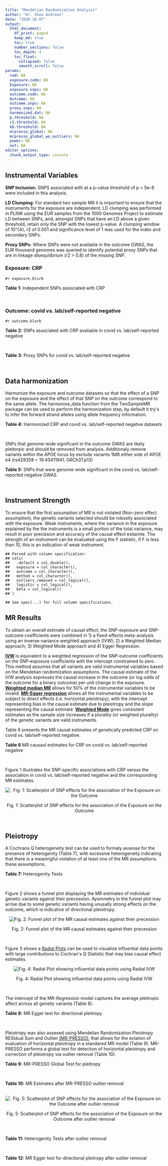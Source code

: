 ```yaml
---
title: "Mendelian Randomization Analysis"
author: "Dr. Shea Andrews"
date: "2020-10-07"
output:
  html_document:
    df_print: paged
    keep_md: true
    toc: true
    number_sections: false
    toc_depth: 4
    toc_float:
      collapsed: false
      smooth_scroll: false
params:
  rwd: NA
  exposure.code: NA
  Exposure: NA
  exposure.snps: NA
  outcome.code: NA
  Outcome: NA
  outcome.snps: NA
  proxy.snps: NA
  harmonized.dat: NA
  p.threshold: NA
  r2.threshold: NA
  kb.threshold: NA
  mrpresso_global: NA
  mrpresso_global_wo_outliers: NA
  power: NA
  out: NA
editor_options:
  chunk_output_type: console
---
```







## Instrumental Variables
**SNP Inclusion:** SNPS associated with at a p-value threshold of p < 5e-8 were included in this analysis.
<br>

**LD Clumping:** For standard two sample MR it is important to ensure that the instruments for the exposure are independent. LD clumping was performed in PLINK using the EUR samples from the 1000 Genomes Project to estimate LD between SNPs, and, amongst SNPs that have an LD above a given threshold, retain only the SNP with the lowest p-value. A clumping window of 10^{4}, r2 of 0.001 and significance level of 1 was used for the index and secondary SNPs.
<br>

**Proxy SNPs:** Where SNPs were not available in the outcome GWAS, the EUR thousand genomes was queried to identify potential proxy SNPs that are in linkage disequilibrium (r2 > 0.8) of the missing SNP.
<br>

### Exposure: CRP
`#r exposure.blurb`
<br>

**Table 1:** Independent SNPs associated with CRP
<div data-pagedtable="false">
  <script data-pagedtable-source type="application/json">
{"columns":[{"label":["SNP"],"name":[1],"type":["chr"],"align":["left"]},{"label":["CHROM"],"name":[2],"type":["dbl"],"align":["right"]},{"label":["POS"],"name":[3],"type":["dbl"],"align":["right"]},{"label":["REF"],"name":[4],"type":["chr"],"align":["left"]},{"label":["ALT"],"name":[5],"type":["chr"],"align":["left"]},{"label":["AF"],"name":[6],"type":["dbl"],"align":["right"]},{"label":["BETA"],"name":[7],"type":["dbl"],"align":["right"]},{"label":["SE"],"name":[8],"type":["dbl"],"align":["right"]},{"label":["Z"],"name":[9],"type":["dbl"],"align":["right"]},{"label":["P"],"name":[10],"type":["dbl"],"align":["right"]},{"label":["N"],"name":[11],"type":["dbl"],"align":["right"]},{"label":["TRAIT"],"name":[12],"type":["chr"],"align":["left"]}],"data":[{"1":"rs75460349","2":"1","3":"27180088","4":"A","5":"C","6":"0.0261343","7":"-0.0865","8":"0.0139","9":"-6.223020","10":"4.876703e-10","11":"204402","12":"crp"},{"1":"rs4660293","2":"1","3":"40028180","4":"A","5":"G","6":"0.2534420","7":"0.0375","8":"0.0049","9":"7.653060","10":"1.962504e-14","11":"204402","12":"crp"},{"1":"rs13375019","2":"1","3":"66123136","4":"G","5":"C","6":"0.4093060","7":"-0.1037","8":"0.0042","9":"-24.690476","10":"1.353580e-134","11":"204402","12":"crp"},{"1":"rs469773","2":"1","3":"91530259","4":"C","5":"T","6":"0.1543770","7":"-0.0339","8":"0.0051","9":"-6.647059","10":"2.990076e-11","11":"204402","12":"crp"},{"1":"rs2228145","2":"1","3":"154426970","4":"A","5":"C","6":"0.3575370","7":"-0.0899","8":"0.0042","9":"-21.404800","10":"1.206354e-101","11":"204402","12":"crp"},{"1":"rs144970957","2":"1","3":"159514964","4":"T","5":"C","6":"0.0457184","7":"-0.1609","8":"0.0146","9":"-11.020500","10":"3.042016e-28","11":"204402","12":"crp"},{"1":"rs148692790","2":"1","3":"159574640","4":"C","5":"T","6":"0.0266594","7":"0.1346","8":"0.0169","9":"7.964497","10":"1.658972e-15","11":"204402","12":"crp"},{"1":"rs139779660","2":"1","3":"159579230","4":"C","5":"T","6":"0.0115370","7":"0.1275","8":"0.0140","9":"9.107143","10":"8.457998e-20","11":"204402","12":"crp"},{"1":"rs2592887","2":"1","3":"159652939","4":"C","5":"T","6":"0.4187020","7":"-0.1578","8":"0.0042","9":"-37.571429","10":"0.000000e+00","11":"204402","12":"crp"},{"1":"rs67090117","2":"1","3":"247602308","4":"T","5":"G","6":"0.6217170","7":"0.0427","8":"0.0042","9":"10.166700","10":"2.793037e-24","11":"204402","12":"crp"},{"1":"rs62105327","2":"2","3":"639060","4":"T","5":"A","6":"0.8291700","7":"0.0320","8":"0.0054","9":"5.925926","10":"3.105426e-09","11":"204402","12":"crp"},{"1":"rs1260326","2":"2","3":"27730940","4":"T","5":"C","6":"0.6136610","7":"-0.0692","8":"0.0042","9":"-16.476200","10":"5.440692e-61","11":"204402","12":"crp"},{"1":"rs1115282","2":"2","3":"102890970","4":"T","5":"C","6":"0.5109330","7":"-0.0245","8":"0.0041","9":"-5.975610","10":"2.292311e-09","11":"204402","12":"crp"},{"1":"rs6734238","2":"2","3":"113841030","4":"A","5":"G","6":"0.3210010","7":"0.0457","8":"0.0041","9":"11.146300","10":"7.461138e-29","11":"204402","12":"crp"},{"1":"rs10049413","2":"3","3":"49892896","4":"A","5":"G","6":"0.3288520","7":"0.0282","8":"0.0045","9":"6.266670","10":"3.688586e-10","11":"204402","12":"crp"},{"1":"rs7356034","2":"3","3":"170732599","4":"G","5":"A","6":"0.2784630","7":"0.0268","8":"0.0045","9":"5.955556","10":"2.591898e-09","11":"204402","12":"crp"},{"1":"rs34471628","2":"5","3":"172196752","4":"A","5":"G","6":"0.0240942","7":"0.0774","8":"0.0117","9":"6.615380","10":"3.705869e-11","11":"204402","12":"crp"},{"1":"rs3763312","2":"6","3":"32376348","4":"G","5":"A","6":"0.1771850","7":"0.0386","8":"0.0066","9":"5.848485","10":"4.960708e-09","11":"204402","12":"crp"},{"1":"rs1490384","2":"6","3":"126851160","4":"C","5":"T","6":"0.4587440","7":"-0.0260","8":"0.0041","9":"-6.341463","10":"2.275928e-10","11":"204402","12":"crp"},{"1":"rs13241897","2":"7","3":"22745351","4":"A","5":"G","6":"0.4708140","7":"-0.0312","8":"0.0042","9":"-7.428570","10":"1.097768e-13","11":"204402","12":"crp"},{"1":"rs12673996","2":"7","3":"22833400","4":"C","5":"T","6":"0.2511770","7":"-0.0284","8":"0.0050","9":"-5.680000","10":"1.346947e-08","11":"204402","12":"crp"},{"1":"rs7797566","2":"7","3":"72896395","4":"A","5":"C","6":"0.1324860","7":"-0.0499","8":"0.0064","9":"-7.796880","10":"6.345904e-15","11":"204402","12":"crp"},{"1":"rs7012637","2":"8","3":"9173209","4":"G","5":"A","6":"0.4572100","7":"0.0542","8":"0.0043","9":"12.604651","10":"1.990513e-36","11":"204402","12":"crp"},{"1":"rs6987444","2":"8","3":"117076315","4":"G","5":"A","6":"0.6202620","7":"0.0343","8":"0.0042","9":"8.166667","10":"3.170273e-16","11":"204402","12":"crp"},{"1":"rs10956251","2":"8","3":"126513330","4":"C","5":"T","6":"0.1465770","7":"0.0382","8":"0.0064","9":"5.968750","10":"2.390781e-09","11":"204402","12":"crp"},{"1":"rs505922","2":"9","3":"136149229","4":"T","5":"C","6":"0.4012730","7":"0.0263","8":"0.0043","9":"6.116280","10":"9.578553e-10","11":"204402","12":"crp"},{"1":"rs10832027","2":"11","3":"13357183","4":"G","5":"A","6":"0.6097210","7":"0.0273","8":"0.0043","9":"6.348837","10":"2.169485e-10","11":"204402","12":"crp"},{"1":"rs4752829","2":"11","3":"47396654","4":"G","5":"A","6":"0.2721820","7":"-0.0264","8":"0.0046","9":"-5.739130","10":"9.516391e-09","11":"204402","12":"crp"},{"1":"rs1582763","2":"11","3":"60021948","4":"G","5":"A","6":"0.3276300","7":"-0.0264","8":"0.0043","9":"-6.139535","10":"8.276345e-10","11":"204402","12":"crp"},{"1":"rs12813389","2":"12","3":"95913562","4":"A","5":"T","6":"0.5117350","7":"0.0329","8":"0.0041","9":"8.024390","10":"1.020315e-15","11":"204402","12":"crp"},{"1":"rs7135240","2":"12","3":"103535020","4":"G","5":"A","6":"0.5102260","7":"-0.0253","8":"0.0041","9":"-6.170732","10":"6.797468e-10","11":"204402","12":"crp"},{"1":"rs2393794","2":"12","3":"121378976","4":"T","5":"C","6":"0.1782090","7":"0.0339","8":"0.0057","9":"5.947370","10":"2.724876e-09","11":"204402","12":"crp"},{"1":"rs7979478","2":"12","3":"121420263","4":"A","5":"G","6":"0.6017260","7":"0.1478","8":"0.0042","9":"35.190500","10":"2.796532e-271","11":"204402","12":"crp"},{"1":"rs2239222","2":"14","3":"73011885","4":"A","5":"G","6":"0.3782210","7":"0.0379","8":"0.0044","9":"8.613640","10":"7.077895e-18","11":"204402","12":"crp"},{"1":"rs112635299","2":"14","3":"94838142","4":"G","5":"T","6":"0.0163517","7":"-0.1066","8":"0.0168","9":"-6.345238","10":"2.220817e-10","11":"204402","12":"crp"},{"1":"rs1189402","2":"15","3":"53728154","4":"A","5":"G","6":"0.3472780","7":"-0.0250","8":"0.0042","9":"-5.952380","10":"2.642694e-09","11":"204402","12":"crp"},{"1":"rs340005","2":"15","3":"60878030","4":"G","5":"A","6":"0.6597020","7":"0.0363","8":"0.0043","9":"8.441860","10":"3.123261e-17","11":"204402","12":"crp"},{"1":"rs116971887","2":"16","3":"51170026","4":"G","5":"T","6":"0.0297533","7":"-0.1128","8":"0.0122","9":"-9.245902","10":"2.332656e-20","11":"204402","12":"crp"},{"1":"rs2110840","2":"16","3":"51410819","4":"C","5":"A","6":"0.1966620","7":"-0.0586","8":"0.0075","9":"-7.813333","10":"5.569505e-15","11":"204402","12":"crp"},{"1":"rs8047395","2":"16","3":"53798523","4":"G","5":"A","6":"0.5509680","7":"0.0258","8":"0.0042","9":"6.142857","10":"8.105017e-10","11":"204402","12":"crp"},{"1":"rs1292056","2":"17","3":"57959047","4":"C","5":"T","6":"0.4335060","7":"-0.0229","8":"0.0042","9":"-5.452381","10":"4.969984e-08","11":"204402","12":"crp"},{"1":"rs2384955","2":"17","3":"72695167","4":"T","5":"C","6":"0.8041580","7":"0.0384","8":"0.0059","9":"6.508470","10":"7.591775e-11","11":"204402","12":"crp"},{"1":"rs2542160","2":"18","3":"12789246","4":"G","5":"C","6":"0.3637020","7":"0.0264","8":"0.0044","9":"6.000000","10":"1.973175e-09","11":"204402","12":"crp"},{"1":"rs2972558","2":"19","3":"45356141","4":"C","5":"T","6":"0.6940570","7":"-0.0392","8":"0.0050","9":"-7.840000","10":"4.505464e-15","11":"204402","12":"crp"},{"1":"rs429358","2":"19","3":"45411941","4":"T","5":"C","6":"0.1318100","7":"-0.2467","8":"0.0064","9":"-38.546900","10":"0.000000e+00","11":"204402","12":"crp"},{"1":"rs1800961","2":"20","3":"43042364","4":"C","5":"T","6":"0.0270712","7":"-0.0990","8":"0.0125","9":"-7.920000","10":"2.375106e-15","11":"204402","12":"crp"},{"1":"rs4817984","2":"21","3":"40465066","4":"C","5":"A","6":"0.2919560","7":"-0.0391","8":"0.0047","9":"-8.319149","10":"8.859716e-17","11":"204402","12":"crp"},{"1":"rs4821816","2":"22","3":"39113134","4":"G","5":"A","6":"0.3241180","7":"-0.0276","8":"0.0044","9":"-6.272727","10":"3.547780e-10","11":"204402","12":"crp"}],"options":{"columns":{"min":{},"max":[10]},"rows":{"min":[10],"max":[10]},"pages":{}}}
  </script>
</div>
<br>

### Outcome: covid vs. lab/self-reported negative
`#r outcome.blurb`
<br>

**Table 2:** SNPs associated with CRP avaliable in covid vs. lab/self-reported negative
<div data-pagedtable="false">
  <script data-pagedtable-source type="application/json">
{"columns":[{"label":["SNP"],"name":[1],"type":["chr"],"align":["left"]},{"label":["CHROM"],"name":[2],"type":["dbl"],"align":["right"]},{"label":["POS"],"name":[3],"type":["dbl"],"align":["right"]},{"label":["REF"],"name":[4],"type":["chr"],"align":["left"]},{"label":["ALT"],"name":[5],"type":["chr"],"align":["left"]},{"label":["AF"],"name":[6],"type":["dbl"],"align":["right"]},{"label":["BETA"],"name":[7],"type":["dbl"],"align":["right"]},{"label":["SE"],"name":[8],"type":["dbl"],"align":["right"]},{"label":["Z"],"name":[9],"type":["dbl"],"align":["right"]},{"label":["P"],"name":[10],"type":["dbl"],"align":["right"]},{"label":["N"],"name":[11],"type":["dbl"],"align":["right"]},{"label":["TRAIT"],"name":[12],"type":["chr"],"align":["left"]}],"data":[{"1":"rs62105327","2":"2","3":"639060","4":"T","5":"A","6":"0.83110","7":"0.0078144","8":"0.025136","9":"0.31088479","10":"7.559e-01","11":"108452","12":"covid_vs._lab/self-reported_negative"},{"1":"rs1260326","2":"2","3":"27730940","4":"T","5":"C","6":"0.62730","7":"0.0150430","8":"0.016399","9":"0.91731203","10":"3.590e-01","11":"127275","12":"covid_vs._lab/self-reported_negative"},{"1":"rs1115282","2":"2","3":"102890970","4":"T","5":"C","6":"0.45730","7":"0.0120700","8":"0.017429","9":"0.69252395","10":"4.886e-01","11":"101620","12":"covid_vs._lab/self-reported_negative"},{"1":"rs6734238","2":"2","3":"113841030","4":"A","5":"G","6":"0.42200","7":"-0.0092713","8":"0.015716","9":"-0.58992746","10":"5.553e-01","11":"127637","12":"covid_vs._lab/self-reported_negative"},{"1":"rs10049413","2":"3","3":"49892896","4":"A","5":"G","6":"0.32350","7":"-0.0119770","8":"0.019293","9":"-0.62079511","10":"5.347e-01","11":"84087","12":"covid_vs._lab/self-reported_negative"},{"1":"rs7356034","2":"3","3":"170732599","4":"G","5":"A","6":"0.32830","7":"0.0065966","8":"0.016816","9":"0.39228116","10":"6.948e-01","11":"127637","12":"covid_vs._lab/self-reported_negative"},{"1":"rs34471628","2":"5","3":"172196752","4":"A","5":"G","6":"0.09741","7":"0.0096478","8":"0.044764","9":"0.21552587","10":"8.294e-01","11":"127637","12":"covid_vs._lab/self-reported_negative"},{"1":"rs3763312","2":"6","3":"32376348","4":"G","5":"A","6":"0.23930","7":"-0.0288170","8":"0.019567","9":"-1.47273471","10":"1.408e-01","11":"127637","12":"covid_vs._lab/self-reported_negative"},{"1":"rs1490384","2":"6","3":"126851160","4":"C","5":"T","6":"0.47680","7":"0.0015958","8":"0.015839","9":"0.10075131","10":"9.197e-01","11":"127637","12":"covid_vs._lab/self-reported_negative"},{"1":"rs13241897","2":"7","3":"22745351","4":"A","5":"G","6":"0.52010","7":"-0.0155830","8":"0.015778","9":"-0.98764102","10":"3.233e-01","11":"127637","12":"covid_vs._lab/self-reported_negative"},{"1":"rs12673996","2":"7","3":"22833400","4":"C","5":"T","6":"0.26000","7":"-0.0379280","8":"0.018906","9":"-2.00613562","10":"4.484e-02","11":"127637","12":"covid_vs._lab/self-reported_negative"},{"1":"rs7797566","2":"7","3":"72896395","4":"A","5":"C","6":"0.17540","7":"-0.0533700","8":"0.023542","9":"-2.26701215","10":"2.339e-02","11":"126937","12":"covid_vs._lab/self-reported_negative"},{"1":"rs7012637","2":"8","3":"9173209","4":"G","5":"A","6":"0.44770","7":"0.0219770","8":"0.017415","9":"1.26195808","10":"2.070e-01","11":"101982","12":"covid_vs._lab/self-reported_negative"},{"1":"rs6987444","2":"8","3":"117076315","4":"G","5":"A","6":"0.62650","7":"-0.0114080","8":"0.016622","9":"-0.68631934","10":"4.925e-01","11":"127267","12":"covid_vs._lab/self-reported_negative"},{"1":"rs10956251","2":"8","3":"126513330","4":"C","5":"T","6":"0.18190","7":"-0.0361620","8":"0.026619","9":"-1.35850332","10":"1.743e-01","11":"101982","12":"covid_vs._lab/self-reported_negative"},{"1":"rs505922","2":"9","3":"136149229","4":"T","5":"C","6":"0.34700","7":"0.0704050","8":"0.016264","9":"4.32889000","10":"1.499e-05","11":"127637","12":"covid_vs._lab/self-reported_negative"},{"1":"rs10832027","2":"11","3":"13357183","4":"G","5":"A","6":"0.65860","7":"-0.0118520","8":"0.016818","9":"-0.70472113","10":"4.810e-01","11":"127637","12":"covid_vs._lab/self-reported_negative"},{"1":"rs4752829","2":"11","3":"47396654","4":"G","5":"A","6":"0.32690","7":"-0.0086262","8":"0.017059","9":"-0.50566856","10":"6.131e-01","11":"127637","12":"covid_vs._lab/self-reported_negative"},{"1":"rs1582763","2":"11","3":"60021948","4":"G","5":"A","6":"0.37110","7":"-0.0389590","8":"0.016840","9":"-2.31347981","10":"2.069e-02","11":"127637","12":"covid_vs._lab/self-reported_negative"},{"1":"rs12813389","2":"12","3":"95913562","4":"A","5":"T","6":"0.57170","7":"-0.0013649","8":"0.016174","9":"-0.08438852","10":"9.327e-01","11":"127330","12":"covid_vs._lab/self-reported_negative"},{"1":"rs7135240","2":"12","3":"103535020","4":"G","5":"A","6":"0.51720","7":"0.0080056","8":"0.016805","9":"0.47638203","10":"6.338e-01","11":"96726","12":"covid_vs._lab/self-reported_negative"},{"1":"rs2393794","2":"12","3":"121378976","4":"T","5":"C","6":"0.21730","7":"0.0161900","8":"0.021880","9":"0.73994516","10":"4.593e-01","11":"117216","12":"covid_vs._lab/self-reported_negative"},{"1":"rs7979478","2":"12","3":"121420263","4":"A","5":"G","6":"0.57160","7":"-0.0262220","8":"0.017470","9":"-1.50097310","10":"1.334e-01","11":"81227","12":"covid_vs._lab/self-reported_negative"},{"1":"rs2239222","2":"14","3":"73011885","4":"A","5":"G","6":"0.38260","7":"-0.0065170","8":"0.019194","9":"-0.33953319","10":"7.342e-01","11":"91561","12":"covid_vs._lab/self-reported_negative"},{"1":"rs112635299","2":"14","3":"94838142","4":"G","5":"T","6":"0.08184","7":"-0.0838230","8":"0.066459","9":"-1.26127387","10":"2.072e-01","11":"124353","12":"covid_vs._lab/self-reported_negative"},{"1":"rs1189402","2":"15","3":"53728154","4":"A","5":"G","6":"0.40160","7":"-0.0142200","8":"0.019229","9":"-0.73950803","10":"4.596e-01","11":"91561","12":"covid_vs._lab/self-reported_negative"},{"1":"rs340005","2":"15","3":"60878030","4":"G","5":"A","6":"0.62230","7":"-0.0126520","8":"0.019101","9":"-0.66237370","10":"5.077e-01","11":"91561","12":"covid_vs._lab/self-reported_negative"},{"1":"rs116971887","2":"16","3":"51170026","4":"G","5":"T","6":"0.10410","7":"0.0154960","8":"0.039905","9":"0.38832227","10":"6.978e-01","11":"127267","12":"covid_vs._lab/self-reported_negative"},{"1":"rs2110840","2":"16","3":"51410819","4":"C","5":"A","6":"0.21980","7":"0.0178820","8":"0.025317","9":"0.70632381","10":"4.800e-01","11":"101250","12":"covid_vs._lab/self-reported_negative"},{"1":"rs8047395","2":"16","3":"53798523","4":"G","5":"A","6":"0.52560","7":"0.0061229","8":"0.015831","9":"0.38676647","10":"6.989e-01","11":"127637","12":"covid_vs._lab/self-reported_negative"},{"1":"rs1292056","2":"17","3":"57959047","4":"C","5":"T","6":"0.47270","7":"-0.0172530","8":"0.019607","9":"-0.87994084","10":"3.789e-01","11":"79006","12":"covid_vs._lab/self-reported_negative"},{"1":"rs2384955","2":"17","3":"72695167","4":"T","5":"C","6":"0.73190","7":"-0.0103180","8":"0.020093","9":"-0.51351217","10":"6.076e-01","11":"127637","12":"covid_vs._lab/self-reported_negative"},{"1":"rs1800961","2":"20","3":"43042364","4":"C","5":"T","6":"0.09597","7":"-0.0905320","8":"0.047092","9":"-1.92244967","10":"5.455e-02","11":"127637","12":"covid_vs._lab/self-reported_negative"},{"1":"rs4817984","2":"21","3":"40465066","4":"C","5":"A","6":"0.30260","7":"0.0044877","8":"0.018803","9":"0.23866936","10":"8.114e-01","11":"96726","12":"covid_vs._lab/self-reported_negative"},{"1":"rs4821816","2":"22","3":"39113134","4":"G","5":"A","6":"0.35150","7":"-0.0208530","8":"0.016904","9":"-1.23361335","10":"2.173e-01","11":"127267","12":"covid_vs._lab/self-reported_negative"},{"1":"rs75460349","2":"NA","3":"NA","4":"NA","5":"NA","6":"NA","7":"NA","8":"NA","9":"NA","10":"NA","11":"NA","12":"NA"},{"1":"rs4660293","2":"NA","3":"NA","4":"NA","5":"NA","6":"NA","7":"NA","8":"NA","9":"NA","10":"NA","11":"NA","12":"NA"},{"1":"rs13375019","2":"NA","3":"NA","4":"NA","5":"NA","6":"NA","7":"NA","8":"NA","9":"NA","10":"NA","11":"NA","12":"NA"},{"1":"rs469773","2":"NA","3":"NA","4":"NA","5":"NA","6":"NA","7":"NA","8":"NA","9":"NA","10":"NA","11":"NA","12":"NA"},{"1":"rs2228145","2":"NA","3":"NA","4":"NA","5":"NA","6":"NA","7":"NA","8":"NA","9":"NA","10":"NA","11":"NA","12":"NA"},{"1":"rs144970957","2":"NA","3":"NA","4":"NA","5":"NA","6":"NA","7":"NA","8":"NA","9":"NA","10":"NA","11":"NA","12":"NA"},{"1":"rs148692790","2":"NA","3":"NA","4":"NA","5":"NA","6":"NA","7":"NA","8":"NA","9":"NA","10":"NA","11":"NA","12":"NA"},{"1":"rs139779660","2":"NA","3":"NA","4":"NA","5":"NA","6":"NA","7":"NA","8":"NA","9":"NA","10":"NA","11":"NA","12":"NA"},{"1":"rs2592887","2":"NA","3":"NA","4":"NA","5":"NA","6":"NA","7":"NA","8":"NA","9":"NA","10":"NA","11":"NA","12":"NA"},{"1":"rs67090117","2":"NA","3":"NA","4":"NA","5":"NA","6":"NA","7":"NA","8":"NA","9":"NA","10":"NA","11":"NA","12":"NA"},{"1":"rs2542160","2":"NA","3":"NA","4":"NA","5":"NA","6":"NA","7":"NA","8":"NA","9":"NA","10":"NA","11":"NA","12":"NA"},{"1":"rs2972558","2":"NA","3":"NA","4":"NA","5":"NA","6":"NA","7":"NA","8":"NA","9":"NA","10":"NA","11":"NA","12":"NA"},{"1":"rs429358","2":"NA","3":"NA","4":"NA","5":"NA","6":"NA","7":"NA","8":"NA","9":"NA","10":"NA","11":"NA","12":"NA"}],"options":{"columns":{"min":{},"max":[10]},"rows":{"min":[10],"max":[10]},"pages":{}}}
  </script>
</div>
<br>

**Table 3:** Proxy SNPs for covid vs. lab/self-reported negative
<div data-pagedtable="false">
  <script data-pagedtable-source type="application/json">
{"columns":[{"label":["proxy.outcome"],"name":[1],"type":["lgl"],"align":["right"]},{"label":["target_snp"],"name":[2],"type":["chr"],"align":["left"]},{"label":["proxy_snp"],"name":[3],"type":["lgl"],"align":["right"]},{"label":["ld.r2"],"name":[4],"type":["lgl"],"align":["right"]},{"label":["Dprime"],"name":[5],"type":["lgl"],"align":["right"]},{"label":["ref.proxy"],"name":[6],"type":["lgl"],"align":["right"]},{"label":["alt.proxy"],"name":[7],"type":["lgl"],"align":["right"]},{"label":["CHROM"],"name":[8],"type":["lgl"],"align":["right"]},{"label":["POS"],"name":[9],"type":["lgl"],"align":["right"]},{"label":["ALT.proxy"],"name":[10],"type":["lgl"],"align":["right"]},{"label":["REF.proxy"],"name":[11],"type":["lgl"],"align":["right"]},{"label":["AF"],"name":[12],"type":["lgl"],"align":["right"]},{"label":["BETA"],"name":[13],"type":["lgl"],"align":["right"]},{"label":["SE"],"name":[14],"type":["lgl"],"align":["right"]},{"label":["P"],"name":[15],"type":["lgl"],"align":["right"]},{"label":["N"],"name":[16],"type":["lgl"],"align":["right"]},{"label":["ref"],"name":[17],"type":["lgl"],"align":["right"]},{"label":["alt"],"name":[18],"type":["lgl"],"align":["right"]},{"label":["ALT"],"name":[19],"type":["lgl"],"align":["right"]},{"label":["REF"],"name":[20],"type":["lgl"],"align":["right"]},{"label":["PHASE"],"name":[21],"type":["lgl"],"align":["right"]}],"data":[{"1":"NA","2":"rs75460349","3":"NA","4":"NA","5":"NA","6":"NA","7":"NA","8":"NA","9":"NA","10":"NA","11":"NA","12":"NA","13":"NA","14":"NA","15":"NA","16":"NA","17":"NA","18":"NA","19":"NA","20":"NA","21":"NA"},{"1":"NA","2":"rs4660293","3":"NA","4":"NA","5":"NA","6":"NA","7":"NA","8":"NA","9":"NA","10":"NA","11":"NA","12":"NA","13":"NA","14":"NA","15":"NA","16":"NA","17":"NA","18":"NA","19":"NA","20":"NA","21":"NA"},{"1":"NA","2":"rs13375019","3":"NA","4":"NA","5":"NA","6":"NA","7":"NA","8":"NA","9":"NA","10":"NA","11":"NA","12":"NA","13":"NA","14":"NA","15":"NA","16":"NA","17":"NA","18":"NA","19":"NA","20":"NA","21":"NA"},{"1":"NA","2":"rs469773","3":"NA","4":"NA","5":"NA","6":"NA","7":"NA","8":"NA","9":"NA","10":"NA","11":"NA","12":"NA","13":"NA","14":"NA","15":"NA","16":"NA","17":"NA","18":"NA","19":"NA","20":"NA","21":"NA"},{"1":"NA","2":"rs2228145","3":"NA","4":"NA","5":"NA","6":"NA","7":"NA","8":"NA","9":"NA","10":"NA","11":"NA","12":"NA","13":"NA","14":"NA","15":"NA","16":"NA","17":"NA","18":"NA","19":"NA","20":"NA","21":"NA"},{"1":"NA","2":"rs144970957","3":"NA","4":"NA","5":"NA","6":"NA","7":"NA","8":"NA","9":"NA","10":"NA","11":"NA","12":"NA","13":"NA","14":"NA","15":"NA","16":"NA","17":"NA","18":"NA","19":"NA","20":"NA","21":"NA"},{"1":"NA","2":"rs148692790","3":"NA","4":"NA","5":"NA","6":"NA","7":"NA","8":"NA","9":"NA","10":"NA","11":"NA","12":"NA","13":"NA","14":"NA","15":"NA","16":"NA","17":"NA","18":"NA","19":"NA","20":"NA","21":"NA"},{"1":"NA","2":"rs139779660","3":"NA","4":"NA","5":"NA","6":"NA","7":"NA","8":"NA","9":"NA","10":"NA","11":"NA","12":"NA","13":"NA","14":"NA","15":"NA","16":"NA","17":"NA","18":"NA","19":"NA","20":"NA","21":"NA"},{"1":"NA","2":"rs2592887","3":"NA","4":"NA","5":"NA","6":"NA","7":"NA","8":"NA","9":"NA","10":"NA","11":"NA","12":"NA","13":"NA","14":"NA","15":"NA","16":"NA","17":"NA","18":"NA","19":"NA","20":"NA","21":"NA"},{"1":"NA","2":"rs67090117","3":"NA","4":"NA","5":"NA","6":"NA","7":"NA","8":"NA","9":"NA","10":"NA","11":"NA","12":"NA","13":"NA","14":"NA","15":"NA","16":"NA","17":"NA","18":"NA","19":"NA","20":"NA","21":"NA"},{"1":"NA","2":"rs2542160","3":"NA","4":"NA","5":"NA","6":"NA","7":"NA","8":"NA","9":"NA","10":"NA","11":"NA","12":"NA","13":"NA","14":"NA","15":"NA","16":"NA","17":"NA","18":"NA","19":"NA","20":"NA","21":"NA"},{"1":"NA","2":"rs2972558","3":"NA","4":"NA","5":"NA","6":"NA","7":"NA","8":"NA","9":"NA","10":"NA","11":"NA","12":"NA","13":"NA","14":"NA","15":"NA","16":"NA","17":"NA","18":"NA","19":"NA","20":"NA","21":"NA"},{"1":"NA","2":"rs429358","3":"NA","4":"NA","5":"NA","6":"NA","7":"NA","8":"NA","9":"NA","10":"NA","11":"NA","12":"NA","13":"NA","14":"NA","15":"NA","16":"NA","17":"NA","18":"NA","19":"NA","20":"NA","21":"NA"}],"options":{"columns":{"min":{},"max":[10]},"rows":{"min":[10],"max":[10]},"pages":{}}}
  </script>
</div>
<br>

## Data harmonization
Harmonize the exposure and outcome datasets so that the effect of a SNP on the exposure and the effect of that SNP on the outcome correspond to the same allele. The harmonise_data function from the TwoSampleMR package can be used to perform the harmonization step, by default it try's to infer the forward strand alleles using allele frequency information.
<br>

**Table 4:** Harmonized CRP and covid vs. lab/self-reported negative datasets
<div data-pagedtable="false">
  <script data-pagedtable-source type="application/json">
{"columns":[{"label":["SNP"],"name":[1],"type":["chr"],"align":["left"]},{"label":["effect_allele.exposure"],"name":[2],"type":["chr"],"align":["left"]},{"label":["other_allele.exposure"],"name":[3],"type":["chr"],"align":["left"]},{"label":["effect_allele.outcome"],"name":[4],"type":["chr"],"align":["left"]},{"label":["other_allele.outcome"],"name":[5],"type":["chr"],"align":["left"]},{"label":["beta.exposure"],"name":[6],"type":["dbl"],"align":["right"]},{"label":["beta.outcome"],"name":[7],"type":["dbl"],"align":["right"]},{"label":["eaf.exposure"],"name":[8],"type":["dbl"],"align":["right"]},{"label":["eaf.outcome"],"name":[9],"type":["dbl"],"align":["right"]},{"label":["remove"],"name":[10],"type":["lgl"],"align":["right"]},{"label":["palindromic"],"name":[11],"type":["lgl"],"align":["right"]},{"label":["ambiguous"],"name":[12],"type":["lgl"],"align":["right"]},{"label":["id.outcome"],"name":[13],"type":["chr"],"align":["left"]},{"label":["chr.outcome"],"name":[14],"type":["dbl"],"align":["right"]},{"label":["pos.outcome"],"name":[15],"type":["dbl"],"align":["right"]},{"label":["se.outcome"],"name":[16],"type":["dbl"],"align":["right"]},{"label":["z.outcome"],"name":[17],"type":["dbl"],"align":["right"]},{"label":["pval.outcome"],"name":[18],"type":["dbl"],"align":["right"]},{"label":["samplesize.outcome"],"name":[19],"type":["dbl"],"align":["right"]},{"label":["outcome"],"name":[20],"type":["chr"],"align":["left"]},{"label":["mr_keep.outcome"],"name":[21],"type":["lgl"],"align":["right"]},{"label":["pval_origin.outcome"],"name":[22],"type":["chr"],"align":["left"]},{"label":["chr.exposure"],"name":[23],"type":["dbl"],"align":["right"]},{"label":["pos.exposure"],"name":[24],"type":["dbl"],"align":["right"]},{"label":["se.exposure"],"name":[25],"type":["dbl"],"align":["right"]},{"label":["z.exposure"],"name":[26],"type":["dbl"],"align":["right"]},{"label":["pval.exposure"],"name":[27],"type":["dbl"],"align":["right"]},{"label":["samplesize.exposure"],"name":[28],"type":["dbl"],"align":["right"]},{"label":["exposure"],"name":[29],"type":["chr"],"align":["left"]},{"label":["mr_keep.exposure"],"name":[30],"type":["lgl"],"align":["right"]},{"label":["pval_origin.exposure"],"name":[31],"type":["chr"],"align":["left"]},{"label":["id.exposure"],"name":[32],"type":["chr"],"align":["left"]},{"label":["action"],"name":[33],"type":["dbl"],"align":["right"]},{"label":["mr_keep"],"name":[34],"type":["lgl"],"align":["right"]},{"label":["pt"],"name":[35],"type":["dbl"],"align":["right"]},{"label":["pleitropy_keep"],"name":[36],"type":["lgl"],"align":["right"]},{"label":["mrpresso_RSSobs"],"name":[37],"type":["dbl"],"align":["right"]},{"label":["mrpresso_pval"],"name":[38],"type":["chr"],"align":["left"]},{"label":["mrpresso_keep"],"name":[39],"type":["lgl"],"align":["right"]}],"data":[{"1":"rs10049413","2":"G","3":"A","4":"G","5":"A","6":"0.0282","7":"-0.0119770","8":"0.3288520","9":"0.32350","10":"FALSE","11":"FALSE","12":"FALSE","13":"RJPgqS","14":"3","15":"49892896","16":"0.019293","17":"-0.62079511","18":"5.347e-01","19":"84087","20":"covidhgi2020anaC1v3","21":"TRUE","22":"reported","23":"3","24":"49892896","25":"0.0045","26":"6.266670","27":"3.688586e-10","28":"204402","29":"Ligthart2018crp","30":"TRUE","31":"reported","32":"khVyvD","33":"2","34":"TRUE","35":"5e-08","36":"TRUE","37":"1.596577e-04","38":"1","39":"TRUE"},{"1":"rs10832027","2":"A","3":"G","4":"A","5":"G","6":"0.0273","7":"-0.0118520","8":"0.6097210","9":"0.65860","10":"FALSE","11":"FALSE","12":"FALSE","13":"RJPgqS","14":"11","15":"13357183","16":"0.016818","17":"-0.70472113","18":"4.810e-01","19":"127637","20":"covidhgi2020anaC1v3","21":"TRUE","22":"reported","23":"11","24":"13357183","25":"0.0043","26":"6.348837","27":"2.169485e-10","28":"204402","29":"Ligthart2018crp","30":"TRUE","31":"reported","32":"khVyvD","33":"2","34":"TRUE","35":"5e-08","36":"TRUE","37":"1.568420e-04","38":"1","39":"TRUE"},{"1":"rs10956251","2":"T","3":"C","4":"T","5":"C","6":"0.0382","7":"-0.0361620","8":"0.1465770","9":"0.18190","10":"FALSE","11":"FALSE","12":"FALSE","13":"RJPgqS","14":"8","15":"126513330","16":"0.026619","17":"-1.35850332","18":"1.743e-01","19":"101982","20":"covidhgi2020anaC1v3","21":"TRUE","22":"reported","23":"8","24":"126513330","25":"0.0064","26":"5.968750","27":"2.390781e-09","28":"204402","29":"Ligthart2018crp","30":"TRUE","31":"reported","32":"khVyvD","33":"2","34":"TRUE","35":"5e-08","36":"TRUE","37":"1.387827e-03","38":"1","39":"TRUE"},{"1":"rs1115282","2":"C","3":"T","4":"C","5":"T","6":"-0.0245","7":"0.0120700","8":"0.5109330","9":"0.45730","10":"FALSE","11":"FALSE","12":"FALSE","13":"RJPgqS","14":"2","15":"102890970","16":"0.017429","17":"0.69252395","18":"4.886e-01","19":"101620","20":"covidhgi2020anaC1v3","21":"TRUE","22":"reported","23":"2","24":"102890970","25":"0.0041","26":"-5.975610","27":"2.292311e-09","28":"204402","29":"Ligthart2018crp","30":"TRUE","31":"reported","32":"khVyvD","33":"2","34":"TRUE","35":"5e-08","36":"TRUE","37":"1.600181e-04","38":"1","39":"TRUE"},{"1":"rs112635299","2":"T","3":"G","4":"T","5":"G","6":"-0.1066","7":"-0.0838230","8":"0.0163517","9":"0.08184","10":"FALSE","11":"FALSE","12":"FALSE","13":"RJPgqS","14":"14","15":"94838142","16":"0.066459","17":"-1.26127387","18":"2.072e-01","19":"124353","20":"covidhgi2020anaC1v3","21":"TRUE","22":"reported","23":"14","24":"94838142","25":"0.0168","26":"-6.345238","27":"2.220817e-10","28":"204402","29":"Ligthart2018crp","30":"TRUE","31":"reported","32":"khVyvD","33":"2","34":"TRUE","35":"5e-08","36":"TRUE","37":"6.872377e-03","38":"1","39":"TRUE"},{"1":"rs116971887","2":"T","3":"G","4":"T","5":"G","6":"-0.1128","7":"0.0154960","8":"0.0297533","9":"0.10410","10":"FALSE","11":"FALSE","12":"FALSE","13":"RJPgqS","14":"16","15":"51170026","16":"0.039905","17":"0.38832227","18":"6.978e-01","19":"127267","20":"covidhgi2020anaC1v3","21":"TRUE","22":"reported","23":"16","24":"51170026","25":"0.0122","26":"-9.245902","27":"2.332656e-20","28":"204402","29":"Ligthart2018crp","30":"TRUE","31":"reported","32":"khVyvD","33":"2","34":"TRUE","35":"5e-08","36":"TRUE","37":"3.356618e-04","38":"1","39":"TRUE"},{"1":"rs1189402","2":"G","3":"A","4":"G","5":"A","6":"-0.0250","7":"-0.0142200","8":"0.3472780","9":"0.40160","10":"FALSE","11":"FALSE","12":"FALSE","13":"RJPgqS","14":"15","15":"53728154","16":"0.019229","17":"-0.73950803","18":"4.596e-01","19":"91561","20":"covidhgi2020anaC1v3","21":"TRUE","22":"reported","23":"15","24":"53728154","25":"0.0042","26":"-5.952380","27":"2.642694e-09","28":"204402","29":"Ligthart2018crp","30":"TRUE","31":"reported","32":"khVyvD","33":"2","34":"TRUE","35":"5e-08","36":"TRUE","37":"1.924185e-04","38":"1","39":"TRUE"},{"1":"rs1260326","2":"C","3":"T","4":"C","5":"T","6":"-0.0692","7":"0.0150430","8":"0.6136610","9":"0.62730","10":"FALSE","11":"FALSE","12":"FALSE","13":"RJPgqS","14":"2","15":"27730940","16":"0.016399","17":"0.91731203","18":"3.590e-01","19":"127275","20":"covidhgi2020anaC1v3","21":"TRUE","22":"reported","23":"2","24":"27730940","25":"0.0042","26":"-16.476200","27":"5.440692e-61","28":"204402","29":"Ligthart2018crp","30":"TRUE","31":"reported","32":"khVyvD","33":"2","34":"TRUE","35":"5e-08","36":"TRUE","37":"3.209299e-04","38":"1","39":"TRUE"},{"1":"rs12673996","2":"T","3":"C","4":"T","5":"C","6":"-0.0284","7":"-0.0379280","8":"0.2511770","9":"0.26000","10":"FALSE","11":"FALSE","12":"FALSE","13":"RJPgqS","14":"7","15":"22833400","16":"0.018906","17":"-2.00613562","18":"4.484e-02","19":"127637","20":"covidhgi2020anaC1v3","21":"TRUE","22":"reported","23":"7","24":"22833400","25":"0.0050","26":"-5.680000","27":"1.346947e-08","28":"204402","29":"Ligthart2018crp","30":"TRUE","31":"reported","32":"khVyvD","33":"2","34":"TRUE","35":"5e-08","36":"TRUE","37":"1.430635e-03","38":"1","39":"TRUE"},{"1":"rs12813389","2":"T","3":"A","4":"T","5":"A","6":"0.0329","7":"-0.0013649","8":"0.5117350","9":"0.57170","10":"FALSE","11":"TRUE","12":"TRUE","13":"RJPgqS","14":"12","15":"95913562","16":"0.016174","17":"-0.08438852","18":"9.327e-01","19":"127330","20":"covidhgi2020anaC1v3","21":"TRUE","22":"reported","23":"12","24":"95913562","25":"0.0041","26":"8.024390","27":"1.020315e-15","28":"204402","29":"Ligthart2018crp","30":"TRUE","31":"reported","32":"khVyvD","33":"2","34":"FALSE","35":"5e-08","36":"TRUE","37":"NA","38":"NA","39":"NA"},{"1":"rs1292056","2":"T","3":"C","4":"T","5":"C","6":"-0.0229","7":"-0.0172530","8":"0.4335060","9":"0.47270","10":"FALSE","11":"FALSE","12":"FALSE","13":"RJPgqS","14":"17","15":"57959047","16":"0.019607","17":"-0.87994084","18":"3.789e-01","19":"79006","20":"covidhgi2020anaC1v3","21":"TRUE","22":"reported","23":"17","24":"57959047","25":"0.0042","26":"-5.452381","27":"4.969984e-08","28":"204402","29":"Ligthart2018crp","30":"TRUE","31":"reported","32":"khVyvD","33":"2","34":"TRUE","35":"5e-08","36":"TRUE","37":"2.870274e-04","38":"1","39":"TRUE"},{"1":"rs13241897","2":"G","3":"A","4":"G","5":"A","6":"-0.0312","7":"-0.0155830","8":"0.4708140","9":"0.52010","10":"FALSE","11":"FALSE","12":"FALSE","13":"RJPgqS","14":"7","15":"22745351","16":"0.015778","17":"-0.98764102","18":"3.233e-01","19":"127637","20":"covidhgi2020anaC1v3","21":"TRUE","22":"reported","23":"7","24":"22745351","25":"0.0042","26":"-7.428570","27":"1.097768e-13","28":"204402","29":"Ligthart2018crp","30":"TRUE","31":"reported","32":"khVyvD","33":"2","34":"TRUE","35":"5e-08","36":"TRUE","37":"2.340866e-04","38":"1","39":"TRUE"},{"1":"rs1490384","2":"T","3":"C","4":"T","5":"C","6":"-0.0260","7":"0.0015958","8":"0.4587440","9":"0.47680","10":"FALSE","11":"FALSE","12":"FALSE","13":"RJPgqS","14":"6","15":"126851160","16":"0.015839","17":"0.10075131","18":"9.197e-01","19":"127637","20":"covidhgi2020anaC1v3","21":"TRUE","22":"reported","23":"6","24":"126851160","25":"0.0041","26":"-6.341463","27":"2.275928e-10","28":"204402","29":"Ligthart2018crp","30":"TRUE","31":"reported","32":"khVyvD","33":"2","34":"TRUE","35":"5e-08","36":"TRUE","37":"4.441867e-06","38":"1","39":"TRUE"},{"1":"rs1582763","2":"A","3":"G","4":"A","5":"G","6":"-0.0264","7":"-0.0389590","8":"0.3276300","9":"0.37110","10":"FALSE","11":"FALSE","12":"FALSE","13":"RJPgqS","14":"11","15":"60021948","16":"0.016840","17":"-2.31347981","18":"2.069e-02","19":"127637","20":"covidhgi2020anaC1v3","21":"TRUE","22":"reported","23":"11","24":"60021948","25":"0.0043","26":"-6.139535","27":"8.276345e-10","28":"204402","29":"Ligthart2018crp","30":"TRUE","31":"reported","32":"khVyvD","33":"2","34":"TRUE","35":"5e-08","36":"TRUE","37":"1.516589e-03","38":"0.6902","39":"TRUE"},{"1":"rs1800961","2":"T","3":"C","4":"T","5":"C","6":"-0.0990","7":"-0.0905320","8":"0.0270712","9":"0.09597","10":"FALSE","11":"FALSE","12":"FALSE","13":"RJPgqS","14":"20","15":"43042364","16":"0.047092","17":"-1.92244967","18":"5.455e-02","19":"127637","20":"covidhgi2020anaC1v3","21":"TRUE","22":"reported","23":"20","24":"43042364","25":"0.0125","26":"-7.920000","27":"2.375106e-15","28":"204402","29":"Ligthart2018crp","30":"TRUE","31":"reported","32":"khVyvD","33":"2","34":"TRUE","35":"5e-08","36":"TRUE","37":"8.223119e-03","38":"1","39":"TRUE"},{"1":"rs2110840","2":"A","3":"C","4":"A","5":"C","6":"-0.0586","7":"0.0178820","8":"0.1966620","9":"0.21980","10":"FALSE","11":"FALSE","12":"FALSE","13":"RJPgqS","14":"16","15":"51410819","16":"0.025317","17":"0.70632381","18":"4.800e-01","19":"101250","20":"covidhgi2020anaC1v3","21":"TRUE","22":"reported","23":"16","24":"51410819","25":"0.0075","26":"-7.813333","27":"5.569505e-15","28":"204402","29":"Ligthart2018crp","30":"TRUE","31":"reported","32":"khVyvD","33":"2","34":"TRUE","35":"5e-08","36":"TRUE","37":"3.798821e-04","38":"1","39":"TRUE"},{"1":"rs2239222","2":"G","3":"A","4":"G","5":"A","6":"0.0379","7":"-0.0065170","8":"0.3782210","9":"0.38260","10":"FALSE","11":"FALSE","12":"FALSE","13":"RJPgqS","14":"14","15":"73011885","16":"0.019194","17":"-0.33953319","18":"7.342e-01","19":"91561","20":"covidhgi2020anaC1v3","21":"TRUE","22":"reported","23":"14","24":"73011885","25":"0.0044","26":"8.613640","27":"7.077895e-18","28":"204402","29":"Ligthart2018crp","30":"TRUE","31":"reported","32":"khVyvD","33":"2","34":"TRUE","35":"5e-08","36":"TRUE","37":"5.423608e-05","38":"1","39":"TRUE"},{"1":"rs2384955","2":"C","3":"T","4":"C","5":"T","6":"0.0384","7":"-0.0103180","8":"0.8041580","9":"0.73190","10":"FALSE","11":"FALSE","12":"FALSE","13":"RJPgqS","14":"17","15":"72695167","16":"0.020093","17":"-0.51351217","18":"6.076e-01","19":"127637","20":"covidhgi2020anaC1v3","21":"TRUE","22":"reported","23":"17","24":"72695167","25":"0.0059","26":"6.508470","27":"7.591775e-11","28":"204402","29":"Ligthart2018crp","30":"TRUE","31":"reported","32":"khVyvD","33":"2","34":"TRUE","35":"5e-08","36":"TRUE","37":"1.262484e-04","38":"1","39":"TRUE"},{"1":"rs2393794","2":"C","3":"T","4":"C","5":"T","6":"0.0339","7":"0.0161900","8":"0.1782090","9":"0.21730","10":"FALSE","11":"FALSE","12":"FALSE","13":"RJPgqS","14":"12","15":"121378976","16":"0.021880","17":"0.73994516","18":"4.593e-01","19":"117216","20":"covidhgi2020anaC1v3","21":"TRUE","22":"reported","23":"12","24":"121378976","25":"0.0057","26":"5.947370","27":"2.724876e-09","28":"204402","29":"Ligthart2018crp","30":"TRUE","31":"reported","32":"khVyvD","33":"2","34":"TRUE","35":"5e-08","36":"TRUE","37":"2.479766e-04","38":"1","39":"TRUE"},{"1":"rs340005","2":"A","3":"G","4":"A","5":"G","6":"0.0363","7":"-0.0126520","8":"0.6597020","9":"0.62230","10":"FALSE","11":"FALSE","12":"FALSE","13":"RJPgqS","14":"15","15":"60878030","16":"0.019101","17":"-0.66237370","18":"5.077e-01","19":"91561","20":"covidhgi2020anaC1v3","21":"TRUE","22":"reported","23":"15","24":"60878030","25":"0.0043","26":"8.441860","27":"3.123261e-17","28":"204402","29":"Ligthart2018crp","30":"TRUE","31":"reported","32":"khVyvD","33":"2","34":"TRUE","35":"5e-08","36":"TRUE","37":"1.841606e-04","38":"1","39":"TRUE"},{"1":"rs34471628","2":"G","3":"A","4":"G","5":"A","6":"0.0774","7":"0.0096478","8":"0.0240942","9":"0.09741","10":"FALSE","11":"FALSE","12":"FALSE","13":"RJPgqS","14":"5","15":"172196752","16":"0.044764","17":"0.21552587","18":"8.294e-01","19":"127637","20":"covidhgi2020anaC1v3","21":"TRUE","22":"reported","23":"5","24":"172196752","25":"0.0117","26":"6.615380","27":"3.705869e-11","28":"204402","29":"Ligthart2018crp","30":"TRUE","31":"reported","32":"khVyvD","33":"2","34":"TRUE","35":"5e-08","36":"TRUE","37":"6.942215e-05","38":"1","39":"TRUE"},{"1":"rs3763312","2":"A","3":"G","4":"A","5":"G","6":"0.0386","7":"-0.0288170","8":"0.1771850","9":"0.23930","10":"FALSE","11":"FALSE","12":"FALSE","13":"RJPgqS","14":"6","15":"32376348","16":"0.019567","17":"-1.47273471","18":"1.408e-01","19":"127637","20":"covidhgi2020anaC1v3","21":"TRUE","22":"reported","23":"6","24":"32376348","25":"0.0066","26":"5.848485","27":"4.960708e-09","28":"204402","29":"Ligthart2018crp","30":"TRUE","31":"reported","32":"khVyvD","33":"2","34":"TRUE","35":"5e-08","36":"TRUE","37":"9.070381e-04","38":"1","39":"TRUE"},{"1":"rs4752829","2":"A","3":"G","4":"A","5":"G","6":"-0.0264","7":"-0.0086262","8":"0.2721820","9":"0.32690","10":"FALSE","11":"FALSE","12":"FALSE","13":"RJPgqS","14":"11","15":"47396654","16":"0.017059","17":"-0.50566856","18":"6.131e-01","19":"127637","20":"covidhgi2020anaC1v3","21":"TRUE","22":"reported","23":"11","24":"47396654","25":"0.0046","26":"-5.739130","27":"9.516391e-09","28":"204402","29":"Ligthart2018crp","30":"TRUE","31":"reported","32":"khVyvD","33":"2","34":"TRUE","35":"5e-08","36":"TRUE","37":"6.778457e-05","38":"1","39":"TRUE"},{"1":"rs4817984","2":"A","3":"C","4":"A","5":"C","6":"-0.0391","7":"0.0044877","8":"0.2919560","9":"0.30260","10":"FALSE","11":"FALSE","12":"FALSE","13":"RJPgqS","14":"21","15":"40465066","16":"0.018803","17":"0.23866936","18":"8.114e-01","19":"96726","20":"covidhgi2020anaC1v3","21":"TRUE","22":"reported","23":"21","24":"40465066","25":"0.0047","26":"-8.319149","27":"8.859716e-17","28":"204402","29":"Ligthart2018crp","30":"TRUE","31":"reported","32":"khVyvD","33":"2","34":"TRUE","35":"5e-08","36":"TRUE","37":"2.840224e-05","38":"1","39":"TRUE"},{"1":"rs4821816","2":"A","3":"G","4":"A","5":"G","6":"-0.0276","7":"-0.0208530","8":"0.3241180","9":"0.35150","10":"FALSE","11":"FALSE","12":"FALSE","13":"RJPgqS","14":"22","15":"39113134","16":"0.016904","17":"-1.23361335","18":"2.173e-01","19":"127267","20":"covidhgi2020anaC1v3","21":"TRUE","22":"reported","23":"22","24":"39113134","25":"0.0044","26":"-6.272727","27":"3.547780e-10","28":"204402","29":"Ligthart2018crp","30":"TRUE","31":"reported","32":"khVyvD","33":"2","34":"TRUE","35":"5e-08","36":"TRUE","37":"4.248803e-04","38":"1","39":"TRUE"},{"1":"rs505922","2":"C","3":"T","4":"C","5":"T","6":"0.0263","7":"0.0704050","8":"0.4012730","9":"0.34700","10":"FALSE","11":"FALSE","12":"FALSE","13":"RJPgqS","14":"9","15":"136149229","16":"0.016264","17":"4.32889000","18":"1.499e-05","19":"127637","20":"covidhgi2020anaC1v3","21":"TRUE","22":"reported","23":"9","24":"136149229","25":"0.0043","26":"6.116280","27":"9.578553e-10","28":"204402","29":"Ligthart2018crp","30":"TRUE","31":"reported","32":"khVyvD","33":"2","34":"TRUE","35":"5e-08","36":"TRUE","37":"5.017727e-03","38":"<0.0034","39":"FALSE"},{"1":"rs62105327","2":"A","3":"T","4":"A","5":"T","6":"0.0320","7":"0.0078144","8":"0.8291700","9":"0.83110","10":"FALSE","11":"TRUE","12":"FALSE","13":"RJPgqS","14":"2","15":"639060","16":"0.025136","17":"0.31088479","18":"7.559e-01","19":"108452","20":"covidhgi2020anaC1v3","21":"TRUE","22":"reported","23":"2","24":"639060","25":"0.0054","26":"5.925926","27":"3.105426e-09","28":"204402","29":"Ligthart2018crp","30":"TRUE","31":"reported","32":"khVyvD","33":"2","34":"TRUE","35":"5e-08","36":"TRUE","37":"5.296684e-05","38":"1","39":"TRUE"},{"1":"rs6734238","2":"G","3":"A","4":"G","5":"A","6":"0.0457","7":"-0.0092713","8":"0.3210010","9":"0.42200","10":"FALSE","11":"FALSE","12":"FALSE","13":"RJPgqS","14":"2","15":"113841030","16":"0.015716","17":"-0.58992746","18":"5.553e-01","19":"127637","20":"covidhgi2020anaC1v3","21":"TRUE","22":"reported","23":"2","24":"113841030","25":"0.0041","26":"11.146300","27":"7.461138e-29","28":"204402","29":"Ligthart2018crp","30":"TRUE","31":"reported","32":"khVyvD","33":"2","34":"TRUE","35":"5e-08","36":"TRUE","37":"1.116191e-04","38":"1","39":"TRUE"},{"1":"rs6987444","2":"A","3":"G","4":"A","5":"G","6":"0.0343","7":"-0.0114080","8":"0.6202620","9":"0.62650","10":"FALSE","11":"FALSE","12":"FALSE","13":"RJPgqS","14":"8","15":"117076315","16":"0.016622","17":"-0.68631934","18":"4.925e-01","19":"127267","20":"covidhgi2020anaC1v3","21":"TRUE","22":"reported","23":"8","24":"117076315","25":"0.0042","26":"8.166667","27":"3.170273e-16","28":"204402","29":"Ligthart2018crp","30":"TRUE","31":"reported","32":"khVyvD","33":"2","34":"TRUE","35":"5e-08","36":"TRUE","37":"1.514431e-04","38":"1","39":"TRUE"},{"1":"rs7012637","2":"A","3":"G","4":"A","5":"G","6":"0.0542","7":"0.0219770","8":"0.4572100","9":"0.44770","10":"FALSE","11":"FALSE","12":"FALSE","13":"RJPgqS","14":"8","15":"9173209","16":"0.017415","17":"1.26195808","18":"2.070e-01","19":"101982","20":"covidhgi2020anaC1v3","21":"TRUE","22":"reported","23":"8","24":"9173209","25":"0.0043","26":"12.604651","27":"1.990513e-36","28":"204402","29":"Ligthart2018crp","30":"TRUE","31":"reported","32":"khVyvD","33":"2","34":"TRUE","35":"5e-08","36":"TRUE","37":"4.852687e-04","38":"1","39":"TRUE"},{"1":"rs7135240","2":"A","3":"G","4":"A","5":"G","6":"-0.0253","7":"0.0080056","8":"0.5102260","9":"0.51720","10":"FALSE","11":"FALSE","12":"FALSE","13":"RJPgqS","14":"12","15":"103535020","16":"0.016805","17":"0.47638203","18":"6.338e-01","19":"96726","20":"covidhgi2020anaC1v3","21":"TRUE","22":"reported","23":"12","24":"103535020","25":"0.0041","26":"-6.170732","27":"6.797468e-10","28":"204402","29":"Ligthart2018crp","30":"TRUE","31":"reported","32":"khVyvD","33":"2","34":"TRUE","35":"5e-08","36":"TRUE","37":"7.349049e-05","38":"1","39":"TRUE"},{"1":"rs7356034","2":"A","3":"G","4":"A","5":"G","6":"0.0268","7":"0.0065966","8":"0.2784630","9":"0.32830","10":"FALSE","11":"FALSE","12":"FALSE","13":"RJPgqS","14":"3","15":"170732599","16":"0.016816","17":"0.39228116","18":"6.948e-01","19":"127637","20":"covidhgi2020anaC1v3","21":"TRUE","22":"reported","23":"3","24":"170732599","25":"0.0045","26":"5.955556","27":"2.591898e-09","28":"204402","29":"Ligthart2018crp","30":"TRUE","31":"reported","32":"khVyvD","33":"2","34":"TRUE","35":"5e-08","36":"TRUE","37":"3.814390e-05","38":"1","39":"TRUE"},{"1":"rs7797566","2":"C","3":"A","4":"C","5":"A","6":"-0.0499","7":"-0.0533700","8":"0.1324860","9":"0.17540","10":"FALSE","11":"FALSE","12":"FALSE","13":"RJPgqS","14":"7","15":"72896395","16":"0.023542","17":"-2.26701215","18":"2.339e-02","19":"126937","20":"covidhgi2020anaC1v3","21":"TRUE","22":"reported","23":"7","24":"72896395","25":"0.0064","26":"-7.796880","27":"6.345904e-15","28":"204402","29":"Ligthart2018crp","30":"TRUE","31":"reported","32":"khVyvD","33":"2","34":"TRUE","35":"5e-08","36":"TRUE","37":"2.877137e-03","38":"0.7582","39":"TRUE"},{"1":"rs7979478","2":"G","3":"A","4":"G","5":"A","6":"0.1478","7":"-0.0262220","8":"0.6017260","9":"0.57160","10":"FALSE","11":"FALSE","12":"FALSE","13":"RJPgqS","14":"12","15":"121420263","16":"0.017470","17":"-1.50097310","18":"1.334e-01","19":"81227","20":"covidhgi2020anaC1v3","21":"TRUE","22":"reported","23":"12","24":"121420263","25":"0.0042","26":"35.190500","27":"1.000000e-200","28":"204402","29":"Ligthart2018crp","30":"TRUE","31":"reported","32":"khVyvD","33":"2","34":"TRUE","35":"5e-08","36":"TRUE","37":"2.020744e-03","38":"1","39":"TRUE"},{"1":"rs8047395","2":"A","3":"G","4":"A","5":"G","6":"0.0258","7":"0.0061229","8":"0.5509680","9":"0.52560","10":"FALSE","11":"FALSE","12":"FALSE","13":"RJPgqS","14":"16","15":"53798523","16":"0.015831","17":"0.38676647","18":"6.989e-01","19":"127637","20":"covidhgi2020anaC1v3","21":"TRUE","22":"reported","23":"16","24":"53798523","25":"0.0042","26":"6.142857","27":"8.105017e-10","28":"204402","29":"Ligthart2018crp","30":"TRUE","31":"reported","32":"khVyvD","33":"2","34":"TRUE","35":"5e-08","36":"TRUE","37":"3.270120e-05","38":"1","39":"TRUE"}],"options":{"columns":{"min":{},"max":[10]},"rows":{"min":[10],"max":[10]},"pages":{}}}
  </script>
</div>
<br>

SNPs that genome-wide significant in the outcome GWAS are likely pleitorpic and should be removed from analysis. Additionaly remove variants within the APOE locus by exclude variants 1MB either side of APOE e4 (rs429358 = 19:45411941, GRCh37.p13)
<br>


**Table 5:** SNPs that were genome-wide significant in the covid vs. lab/self-reported negative GWAS
<div data-pagedtable="false">
  <script data-pagedtable-source type="application/json">
{"columns":[{"label":["SNP"],"name":[1],"type":["chr"],"align":["left"]},{"label":["chr.outcome"],"name":[2],"type":["dbl"],"align":["right"]},{"label":["pos.outcome"],"name":[3],"type":["dbl"],"align":["right"]},{"label":["pval.exposure"],"name":[4],"type":["dbl"],"align":["right"]},{"label":["pval.outcome"],"name":[5],"type":["dbl"],"align":["right"]}],"data":[],"options":{"columns":{"min":{},"max":[10]},"rows":{"min":[10],"max":[10]},"pages":{}}}
  </script>
</div>
<br>


## Instrument Strength
To ensure that the first assumption of MR is not violated (Non-zero effect assumption), the genetic variants selected should be robustly associated with the exposure. Weak instruments, where the variance in the exposure explained by the the instruments is a small portion of the total variance, may result in poor precission and accuracy of the causal effect estiamte. The strength of an instrument can be evaluated using the F statistic, if F is less than 10, this is an indication of weak instrument.


```
## Parsed with column specification:
## cols(
##   .default = col_double(),
##   exposure = col_character(),
##   outcome = col_character(),
##   method = col_character(),
##   outliers_removed = col_logical(),
##   logistic = col_logical(),
##   beta = col_logical()
## )
```

```
## See spec(...) for full column specifications.
```

<div data-pagedtable="false">
  <script data-pagedtable-source type="application/json">
{"columns":[{"label":["outliers_removed"],"name":[1],"type":["lgl"],"align":["right"]},{"label":["pve.exposure"],"name":[2],"type":["dbl"],"align":["right"]},{"label":["F"],"name":[3],"type":["dbl"],"align":["right"]},{"label":["Alpha"],"name":[4],"type":["dbl"],"align":["right"]},{"label":["NCP"],"name":[5],"type":["dbl"],"align":["right"]},{"label":["Power"],"name":[6],"type":["dbl"],"align":["right"]}],"data":[{"1":"FALSE","2":"0.01524793","3":"93.07132","4":"0.05","5":"0.13534803","6":"0.06564455"},{"1":"TRUE","2":"0.01506661","3":"94.73442","4":"0.05","5":"0.04387281","6":"0.05504087"}],"options":{"columns":{"min":{},"max":[10]},"rows":{"min":[10],"max":[10]},"pages":{}}}
  </script>
</div>

##  MR Results
To obtain an overall estimate of causal effect, the SNP-exposure and SNP-outcome coefficients were combined in 1) a fixed-effects meta-analysis using an inverse-variance weighted approach (IVW); 2) a Weighted Median approach; 3) Weighted Mode approach and 4) Egger Regression.


[**IVW**](https://doi.org/10.1002/gepi.21758) is equivalent to a weighted regression of the SNP-outcome coefficients on the SNP-exposure coefficients with the intercept constrained to zero. This method assumes that all variants are valid instrumental variables based on the Mendelian randomization assumptions. The causal estimate of the IVW analysis expresses the causal increase in the outcome (or log odds of the outcome for a binary outcome) per unit change in the exposure. [**Weighted median MR**](https://doi.org/10.1002/gepi.21965) allows for 50% of the instrumental variables to be invalid. [**MR-Egger regression**](https://doi.org/10.1093/ije/dyw220) allows all the instrumental variables to be subject to direct effects (i.e. horizontal pleiotropy), with the intercept representing bias in the causal estimate due to pleiotropy and the slope representing the causal estimate. [**Weighted Mode**](https://doi.org/10.1093/ije/dyx102) gives consistent estimates as the sample size increases if a plurality (or weighted plurality) of the genetic variants are valid instruments.
<br>



Table 6 presents the MR causal estimates of genetically predicted CRP on covid vs. lab/self-reported negative.
<br>

**Table 6** MR causaul estimates for CRP on covid vs. lab/self-reported negative
<div data-pagedtable="false">
  <script data-pagedtable-source type="application/json">
{"columns":[{"label":["id.exposure"],"name":[1],"type":["chr"],"align":["left"]},{"label":["id.outcome"],"name":[2],"type":["chr"],"align":["left"]},{"label":["outcome"],"name":[3],"type":["fctr"],"align":["left"]},{"label":["exposure"],"name":[4],"type":["fctr"],"align":["left"]},{"label":["method"],"name":[5],"type":["fctr"],"align":["left"]},{"label":["nsnp"],"name":[6],"type":["int"],"align":["right"]},{"label":["b"],"name":[7],"type":["dbl"],"align":["right"]},{"label":["se"],"name":[8],"type":["dbl"],"align":["right"]},{"label":["pval"],"name":[9],"type":["dbl"],"align":["right"]}],"data":[{"1":"khVyvD","2":"RJPgqS","3":"covidhgi2020anaC1v3","4":"Ligthart2018crp","5":"Inverse variance weighted (fixed effects)","6":"34","7":"0.01859866","8":"0.07047799","9":"0.79186225"},{"1":"khVyvD","2":"RJPgqS","3":"covidhgi2020anaC1v3","4":"Ligthart2018crp","5":"Weighted median","6":"34","7":"-0.17657416","8":"0.10533476","9":"0.09367666"},{"1":"khVyvD","2":"RJPgqS","3":"covidhgi2020anaC1v3","4":"Ligthart2018crp","5":"Weighted mode","6":"34","7":"-0.19078346","8":"0.09896814","9":"0.06253242"},{"1":"khVyvD","2":"RJPgqS","3":"covidhgi2020anaC1v3","4":"Ligthart2018crp","5":"MR Egger","6":"34","7":"-0.24370842","8":"0.16351224","9":"0.14589542"}],"options":{"columns":{"min":{},"max":[10]},"rows":{"min":[10],"max":[10]},"pages":{}}}
  </script>
</div>
<br>

Figure 1 illustrates the SNP-specific associations with CRP versus the association in covid vs. lab/self-reported negative and the corresponding MR estimates.
<br>

<div class="figure" style="text-align: center">
<img src="/sc/arion/projects/LOAD/shea/Projects/MRcovid/results/MRcovid/Ligthart2018crp/covidhgi2020anaC1v3/Ligthart2018crp_5e-8_covidhgi2020anaC1v3_MR_Analaysis_files/figure-html/scatter_plot-1.png" alt="Fig. 1: Scatterplot of SNP effects for the association of the Exposure on the Outcome"  />
<p class="caption">Fig. 1: Scatterplot of SNP effects for the association of the Exposure on the Outcome</p>
</div>
<br>


## Pleiotropy
A Cochrans Q heterogeneity test can be used to formaly assesse for the presence of heterogenity (Table 7), with excessive heterogeneity indicating that there is a meaningful violation of at least one of the MR assumptions.
these assumptions..
<br>

**Table 7:** Heterogenity Tests
<div data-pagedtable="false">
  <script data-pagedtable-source type="application/json">
{"columns":[{"label":["id.exposure"],"name":[1],"type":["chr"],"align":["left"]},{"label":["id.outcome"],"name":[2],"type":["chr"],"align":["left"]},{"label":["outcome"],"name":[3],"type":["fctr"],"align":["left"]},{"label":["exposure"],"name":[4],"type":["fctr"],"align":["left"]},{"label":["method"],"name":[5],"type":["fctr"],"align":["left"]},{"label":["Q"],"name":[6],"type":["dbl"],"align":["right"]},{"label":["Q_df"],"name":[7],"type":["dbl"],"align":["right"]},{"label":["Q_pval"],"name":[8],"type":["dbl"],"align":["right"]}],"data":[{"1":"khVyvD","2":"RJPgqS","3":"covidhgi2020anaC1v3","4":"Ligthart2018crp","5":"MR Egger","6":"50.44674","7":"32","8":"0.020179927"},{"1":"khVyvD","2":"RJPgqS","3":"covidhgi2020anaC1v3","4":"Ligthart2018crp","5":"Inverse variance weighted","6":"56.18406","7":"33","8":"0.007149172"}],"options":{"columns":{"min":{},"max":[10]},"rows":{"min":[10],"max":[10]},"pages":{}}}
  </script>
</div>
<br>

Figure 2 shows a funnel plot displaying the MR estimates of individual genetic variants against their precession. Aysmmetry in the funnel plot may arrise due to some genetic variants having unusally strong effects on the outcome, which is indicative of directional pleiotropy.
<br>

<div class="figure" style="text-align: center">
<img src="/sc/arion/projects/LOAD/shea/Projects/MRcovid/results/MRcovid/Ligthart2018crp/covidhgi2020anaC1v3/Ligthart2018crp_5e-8_covidhgi2020anaC1v3_MR_Analaysis_files/figure-html/funnel_plot-1.png" alt="Fig. 2: Funnel plot of the MR causal estimates against their precession"  />
<p class="caption">Fig. 2: Funnel plot of the MR causal estimates against their precession</p>
</div>
<br>

Figure 3 shows a [Radial Plots](https://github.com/WSpiller/RadialMR) can be used to visualize influential data points with large contributions to Cochran's Q Statistic that may bias causal effect estimates.



<div class="figure" style="text-align: center">
<img src="/sc/arion/projects/LOAD/shea/Projects/MRcovid/results/MRcovid/Ligthart2018crp/covidhgi2020anaC1v3/Ligthart2018crp_5e-8_covidhgi2020anaC1v3_MR_Analaysis_files/figure-html/Radial_Plot-1.png" alt="Fig. 4: Radial Plot showing influential data points using Radial IVW"  />
<p class="caption">Fig. 4: Radial Plot showing influential data points using Radial IVW</p>
</div>
<br>

The intercept of the MR-Regression model captures the average pleitropic affect across all genetic variants (Table 8).
<br>

**Table 8:** MR Egger test for directional pleitropy
<div data-pagedtable="false">
  <script data-pagedtable-source type="application/json">
{"columns":[{"label":["id.exposure"],"name":[1],"type":["chr"],"align":["left"]},{"label":["id.outcome"],"name":[2],"type":["chr"],"align":["left"]},{"label":["outcome"],"name":[3],"type":["fctr"],"align":["left"]},{"label":["exposure"],"name":[4],"type":["fctr"],"align":["left"]},{"label":["egger_intercept"],"name":[5],"type":["dbl"],"align":["right"]},{"label":["se"],"name":[6],"type":["dbl"],"align":["right"]},{"label":["pval"],"name":[7],"type":["dbl"],"align":["right"]}],"data":[{"1":"khVyvD","2":"RJPgqS","3":"covidhgi2020anaC1v3","4":"Ligthart2018crp","5":"0.01455136","6":"0.007627645","7":"0.06543663"}],"options":{"columns":{"min":{},"max":[10]},"rows":{"min":[10],"max":[10]},"pages":{}}}
  </script>
</div>
<br>

Pleiotropy was also assesed using Mendelian Randomization Pleiotropy RESidual Sum and Outlier [(MR-PRESSO)](https://doi.org/10.1038/s41588-018-0099-7), that allows for the evlation of evaluation of horizontal pleiotropy in a standared MR model (Table 9). MR-PRESSO performs a global test for detection of horizontal pleiotropy and correction of pleiotropy via outlier removal (Table 10).
<br>

**Table 9:** MR-PRESSO Global Test for pleitropy
<div data-pagedtable="false">
  <script data-pagedtable-source type="application/json">
{"columns":[{"label":["id.exposure"],"name":[1],"type":["chr"],"align":["left"]},{"label":["id.outcome"],"name":[2],"type":["chr"],"align":["left"]},{"label":["outcome"],"name":[3],"type":["chr"],"align":["left"]},{"label":["exposure"],"name":[4],"type":["chr"],"align":["left"]},{"label":["pt"],"name":[5],"type":["dbl"],"align":["right"]},{"label":["outliers_removed"],"name":[6],"type":["lgl"],"align":["right"]},{"label":["n_outliers"],"name":[7],"type":["dbl"],"align":["right"]},{"label":["RSSobs"],"name":[8],"type":["dbl"],"align":["right"]},{"label":["pval"],"name":[9],"type":["dbl"],"align":["right"]}],"data":[{"1":"khVyvD","2":"RJPgqS","3":"covidhgi2020anaC1v3","4":"Ligthart2018crp","5":"5e-08","6":"FALSE","7":"1","8":"61.98284","9":"0.0047"}],"options":{"columns":{"min":{},"max":[10]},"rows":{"min":[10],"max":[10]},"pages":{}}}
  </script>
</div>
<br>


**Table 10:** MR Estimates after MR-PRESSO outlier removal
<div data-pagedtable="false">
  <script data-pagedtable-source type="application/json">
{"columns":[{"label":["id.exposure"],"name":[1],"type":["chr"],"align":["left"]},{"label":["id.outcome"],"name":[2],"type":["chr"],"align":["left"]},{"label":["outcome"],"name":[3],"type":["fctr"],"align":["left"]},{"label":["exposure"],"name":[4],"type":["fctr"],"align":["left"]},{"label":["method"],"name":[5],"type":["fctr"],"align":["left"]},{"label":["nsnp"],"name":[6],"type":["int"],"align":["right"]},{"label":["b"],"name":[7],"type":["dbl"],"align":["right"]},{"label":["se"],"name":[8],"type":["dbl"],"align":["right"]},{"label":["pval"],"name":[9],"type":["dbl"],"align":["right"]}],"data":[{"1":"khVyvD","2":"RJPgqS","3":"covidhgi2020anaC1v3","4":"Ligthart2018crp","5":"Inverse variance weighted (fixed effects)","6":"33","7":"-0.0163847","8":"0.07094020","9":"0.81734199"},{"1":"khVyvD","2":"RJPgqS","3":"covidhgi2020anaC1v3","4":"Ligthart2018crp","5":"Weighted median","6":"33","7":"-0.1767005","8":"0.10275763","9":"0.08550790"},{"1":"khVyvD","2":"RJPgqS","3":"covidhgi2020anaC1v3","4":"Ligthart2018crp","5":"Weighted mode","6":"33","7":"-0.1934060","8":"0.09915492","9":"0.05991585"},{"1":"khVyvD","2":"RJPgqS","3":"covidhgi2020anaC1v3","4":"Ligthart2018crp","5":"MR Egger","6":"33","7":"-0.1892964","8":"0.13914382","9":"0.18350241"}],"options":{"columns":{"min":{},"max":[10]},"rows":{"min":[10],"max":[10]},"pages":{}}}
  </script>
</div>
<br>

<div class="figure" style="text-align: center">
<img src="/sc/arion/projects/LOAD/shea/Projects/MRcovid/results/MRcovid/Ligthart2018crp/covidhgi2020anaC1v3/Ligthart2018crp_5e-8_covidhgi2020anaC1v3_MR_Analaysis_files/figure-html/scatter_plot_outlier-1.png" alt="Fig. 5: Scatterplot of SNP effects for the association of the Exposure on the Outcome after outlier removal"  />
<p class="caption">Fig. 5: Scatterplot of SNP effects for the association of the Exposure on the Outcome after outlier removal</p>
</div>
<br>

**Table 11:** Heterogenity Tests after outlier removal
<div data-pagedtable="false">
  <script data-pagedtable-source type="application/json">
{"columns":[{"label":["id.exposure"],"name":[1],"type":["chr"],"align":["left"]},{"label":["id.outcome"],"name":[2],"type":["chr"],"align":["left"]},{"label":["outcome"],"name":[3],"type":["fctr"],"align":["left"]},{"label":["exposure"],"name":[4],"type":["fctr"],"align":["left"]},{"label":["method"],"name":[5],"type":["fctr"],"align":["left"]},{"label":["Q"],"name":[6],"type":["dbl"],"align":["right"]},{"label":["Q_df"],"name":[7],"type":["dbl"],"align":["right"]},{"label":["Q_pval"],"name":[8],"type":["dbl"],"align":["right"]}],"data":[{"1":"khVyvD","2":"RJPgqS","3":"covidhgi2020anaC1v3","4":"Ligthart2018crp","5":"MR Egger","6":"34.99398","7":"31","8":"0.2840400"},{"1":"khVyvD","2":"RJPgqS","3":"covidhgi2020anaC1v3","4":"Ligthart2018crp","5":"Inverse variance weighted","6":"37.46110","7":"32","8":"0.2328173"}],"options":{"columns":{"min":{},"max":[10]},"rows":{"min":[10],"max":[10]},"pages":{}}}
  </script>
</div>
<br>

**Table 12:** MR Egger test for directional pleitropy after outlier removal
<div data-pagedtable="false">
  <script data-pagedtable-source type="application/json">
{"columns":[{"label":["id.exposure"],"name":[1],"type":["chr"],"align":["left"]},{"label":["id.outcome"],"name":[2],"type":["chr"],"align":["left"]},{"label":["outcome"],"name":[3],"type":["fctr"],"align":["left"]},{"label":["exposure"],"name":[4],"type":["fctr"],"align":["left"]},{"label":["egger_intercept"],"name":[5],"type":["dbl"],"align":["right"]},{"label":["se"],"name":[6],"type":["dbl"],"align":["right"]},{"label":["pval"],"name":[7],"type":["dbl"],"align":["right"]}],"data":[{"1":"khVyvD","2":"RJPgqS","3":"covidhgi2020anaC1v3","4":"Ligthart2018crp","5":"0.009734293","6":"0.006584532","7":"0.1494018"}],"options":{"columns":{"min":{},"max":[10]},"rows":{"min":[10],"max":[10]},"pages":{}}}
  </script>
</div>
<br>

